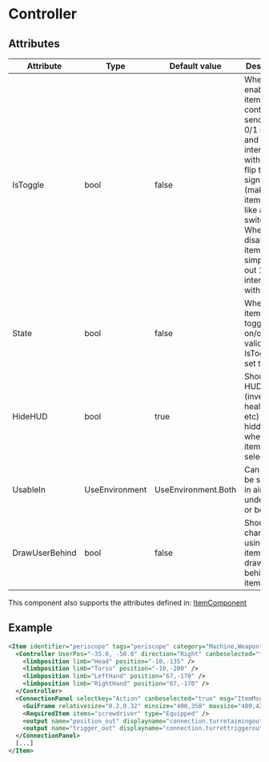 # Controller


## Attributes

| Attribute|Type|Default value|Description |
| ---|---|---|--- |
| IsToggle|bool|false|When enabled, the item will continuously send out a 0/1 signal and interacting with it will flip the signal (making the item behave like a switch). When disabled, the item will simply send out 1 when interacted with. |
| State|bool|false|Whether the item is toggled on/off. Only valid if IsToggle is set to true. |
| HideHUD|bool|true|Should the HUD (inventory, health bar, etc) be hidden when this item is selected. |
| UsableIn|UseEnvironment|UseEnvironment.Both|Can the item be selected in air, underwater or both. |
| DrawUserBehind|bool|false|Should the character using the item be drawn behind the item. |

This component also supports the attributes defined in: [ItemComponent](ItemComponent.md)


## Example
```xml
<Item identifier="periscope" tags="periscope" category="Machine,Weapon" type="Controller" disableitemusagewhenselected="true" scale="0.5" isshootable="true" requireaimtouse="false" requireaimtosecondaryuse="false">
  <Controller UserPos="-35.0, -50.0" direction="Right" canbeselected="true" msg="ItemMsgInteractSelect">
    <limbposition limb="Head" position="-10,-135" />
    <limbposition limb="Torso" position="-10,-200" />
    <limbposition limb="LeftHand" position="67,-170" />
    <limbposition limb="RightHand" position="67,-170" />
  </Controller>
  <ConnectionPanel selectkey="Action" canbeselected="true" msg="ItemMsgRewireScrewdriver" hudpriority="10">
    <GuiFrame relativesize="0.2,0.32" minsize="400,350" maxsize="480,420" anchor="Center" style="ConnectionPanel" />
    <RequiredItem items="screwdriver" type="Equipped" />
    <output name="position_out" displayname="connection.turretaimingout" fallbackdisplayname="inputtype.aim" />
    <output name="trigger_out" displayname="connection.turrettriggerout" fallbackdisplayname="inputtype.shoot" />
  </ConnectionPanel>
  [...]
</Item>
```

